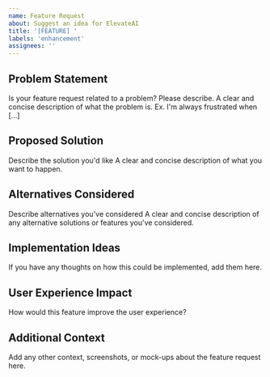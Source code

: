 ```yaml
---
name: Feature Request
about: Suggest an idea for ElevateAI
title: '[FEATURE] '
labels: 'enhancement'
assignees: ''
---
```


## Problem Statement
Is your feature request related to a problem? Please describe.
A clear and concise description of what the problem is. Ex. I'm always frustrated when [...]

## Proposed Solution
Describe the solution you'd like
A clear and concise description of what you want to happen.

## Alternatives Considered
Describe alternatives you've considered
A clear and concise description of any alternative solutions or features you've considered.

## Implementation Ideas
If you have any thoughts on how this could be implemented, add them here.

## User Experience Impact
How would this feature improve the user experience?

## Additional Context
Add any other context, screenshots, or mock-ups about the feature request here.